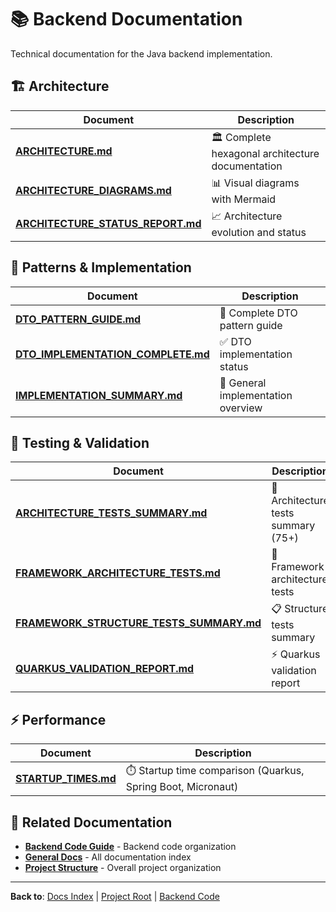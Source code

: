 # 📚 Backend Documentation

Technical documentation for the Java backend implementation.

## 🏗️ Architecture

| Document | Description |
|----------|-------------|
| **[ARCHITECTURE.md](ARCHITECTURE.md)** | 🏛️ Complete hexagonal architecture documentation |
| **[ARCHITECTURE_DIAGRAMS.md](ARCHITECTURE_DIAGRAMS.md)** | 📊 Visual diagrams with Mermaid |
| **[ARCHITECTURE_STATUS_REPORT.md](ARCHITECTURE_STATUS_REPORT.md)** | 📈 Architecture evolution and status |

## 🎯 Patterns & Implementation

| Document | Description |
|----------|-------------|
| **[DTO_PATTERN_GUIDE.md](DTO_PATTERN_GUIDE.md)** | 🎯 Complete DTO pattern guide |
| **[DTO_IMPLEMENTATION_COMPLETE.md](DTO_IMPLEMENTATION_COMPLETE.md)** | ✅ DTO implementation status |
| **[IMPLEMENTATION_SUMMARY.md](IMPLEMENTATION_SUMMARY.md)** | 📝 General implementation overview |

## 🧪 Testing & Validation

| Document | Description |
|----------|-------------|
| **[ARCHITECTURE_TESTS_SUMMARY.md](ARCHITECTURE_TESTS_SUMMARY.md)** | 🧪 Architecture tests summary (75+) |
| **[FRAMEWORK_ARCHITECTURE_TESTS.md](FRAMEWORK_ARCHITECTURE_TESTS.md)** | 🔬 Framework architecture tests |
| **[FRAMEWORK_STRUCTURE_TESTS_SUMMARY.md](FRAMEWORK_STRUCTURE_TESTS_SUMMARY.md)** | 📋 Structure tests summary |
| **[QUARKUS_VALIDATION_REPORT.md](QUARKUS_VALIDATION_REPORT.md)** | ⚡ Quarkus validation report |

## ⚡ Performance

| Document | Description |
|----------|-------------|
| **[STARTUP_TIMES.md](STARTUP_TIMES.md)** | ⏱️ Startup time comparison (Quarkus, Spring Boot, Micronaut) |

## 🔗 Related Documentation

- **[Backend Code Guide](../../backend/README.md)** - Backend code organization
- **[General Docs](../README.md)** - All documentation index
- **[Project Structure](../PROJECT_STRUCTURE.md)** - Overall project organization

---

**Back to**: [Docs Index](../README.md) | [Project Root](../../README.md) | [Backend Code](../../backend/)
